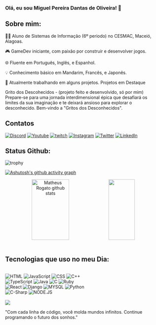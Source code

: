 ### Olá, eu sou Miguel Pereira Dantas de Oliveira! 👋
## Sobre mim:
👨‍🎓 Aluno de Sistemas de Informação (6º periodo) no CESMAC, Maceió, Alagoas.

🎮 GameDev iniciante, com paixão por construir e desenvolver jogos.

🌐 Fluente em Português, Inglês, e Espanhol.

💡 Conhecimento básico em Mandarim, Francês, e Japonês.

🚀 Atualmente trabalhando em alguns projetos.
Projetos em Destaque

Grito dos Descohecidos - (projeto feito e desenvolvido, só por mim) Prepare-se para uma jornada interdimensional épica que desafiará os limites da sua imaginação e te deixará ansioso para explorar o desconhecido. Bem-vindo a "Gritos dos Desconhecidos".


## Contatos
[![Discord](https://img.shields.io/badge/Discord-7289DA?style=for-the-badge&logo=discord&logoColor=white)](oliveirami3)
[![Youtube](https://img.shields.io/badge/YouTube-FF0000?style=for-the-badge&logo=youtube&logoColor=white)](https://www.youtube.com/channel/UCGjzx0ub-hV4GSwhSGnA1eQ)
[![twitch](https://img.shields.io/badge/Twitch-9146FF?style=for-the-badge&logo=twitch&logoColor=white)](https://www.twitch.tv/oliveirami3)
[![Instagram](https://img.shields.io/badge/Instagram-000?style=for-the-badge&logo=instagram)](https://www.instagram.com/miguel.pereiraa/)
[![Twitter](https://img.shields.io/badge/Twitter-000?style=for-the-badge&logo=twitter)](https://twitter.com/oliveira_mi3)
[![LinkedIn](https://img.shields.io/badge/LinkedIn-000?style=for-the-badge&logo=linkedin&logoColor=0E76A8)](https://www.linkedin.com/in/miguel-pereira-99b709297/)
## Status Github:
![trophy](https://github-profile-trophy.vercel.app/?username=MiguelPereiraDantas&theme=darkhub&column=6&margin-w=6&margin-h=6&no-bg=true&no-frame=true)

 [![Ashutosh's github activity graph](https://github-readme-activity-graph.vercel.app/graph?username=MiguelPereiraDantas&bg_color=000000&color=047f80&line=047f80&point=017f7f&area=true&hide_border=true)](https://github.com/ashutosh00710/github-readme-activity-graph)
<div align="center">  
  <img width="49%" height="195px" src="https://github-readme-stats.vercel.app/api?username=MiguelPereiraDantas&show_icons=true&count_public=true&hide_border=true&title_color=00bfbf&icon_color=00bfbf&text_color=c9d1d9&bg_color=0d1117" alt="Matheus Rogato github stats" /> 
  <img width="41%" height="195px" src="https://github-readme-stats.vercel.app/api/top-langs/?username=MiguelPereiraDantas&layout=compact&hide_border=true&title_color=00bfbf&text_color=00bfbf&bg_color=0d1117" />
</div>
 <br>

## Tecnologias que uso no meu Dia:
<div syle="display: inline_block"><br/>
<img aling="center" alt="HTML" src="https://img.shields.io/badge/HTML-239120?style=for-the-badge&logo=html5&logoColor=white"/>
<img aling="center" alt="JavaScript" src="https://img.shields.io/badge/JavaScript-F7DF1E?style=for-the-badge&logo=javascript&logoColor=black" />
<img aling="center" alt="CSS" src="https://img.shields.io/badge/C%2B%2B-00599C?style=for-the-badge&logo=c%2B%2B&logoColor=white" />
<img aling="center" alt="C++" src="https://img.shields.io/badge/CSS-239120?&style=for-the-badge&logo=css3&logoColor=white" />
 <br>
<img aling="center" alt="TypeScript" src="https://img.shields.io/badge/TypeScript-007ACC?style=for-the-badge&logo=typescript&logoColor=white" />
<img aling="center" alt="Java" src="https://img.shields.io/badge/Java-ED8B00?style=for-the-badge&logo=openjdk&logoColor=white" />
<img aling="center" alt="C" src="https://img.shields.io/badge/C-00599C?style=for-the-badge&logo=c&logoColor=white" />
<img aling="center" alt="Ruby" src="https://img.shields.io/badge/Ruby-CC342D?style=for-the-badge&logo=ruby&logoColor=white" />
<br>
<img aling="center" alt="React" src="https://img.shields.io/badge/React-20232A?style=for-the-badge&logo=react&logoColor=61DAFB" />
<img aling="center" alt="Django" src="https://img.shields.io/badge/Django-092E20?style=for-the-badge&logo=django&logoColor=white" />
<img aling="center" alt="MYSQL" src="https://img.shields.io/badge/MySQL-00000F?style=for-the-badge&logo=mysql&logoColor=white" />
<img aling="center" alt="Python" src="https://img.shields.io/badge/Python-14354C?style=for-the-badge&logo=python&logoColor=white" />
<br>
<img aling="center" alt="C-Sharp" src="https://img.shields.io/badge/C%23-239120?style=for-the-badge&logo=c-sharp&logoColor=white" />
<img aling="center" alt="NODE.JS" src="https://img.shields.io/badge/Node.js-43853D?style=for-the-badge&logo=node.js&logoColor=white" />
</div><br/>
<div>
  <a height="150em" href="http://www.github.com/MiguelPereiraDantas"><img src="https://github-readme-streak-stats.herokuapp.com/?user=MiguelPereiraDantas&stroke=2ea043&background=171717&ring=3382ed&fire=3382ed&currStreakNum=0bd967&currStreakLabel=3382ed&sideNums=0bd967&sideLabels=3382ed&dates=0bd967&hide_border=true" /></a
</div>

"Com cada linha de código, você molda mundos infinitos. Continue programando o futuro dos sonhos."
